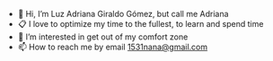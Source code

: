 - 👋 Hi, I’m Luz Adriana Giraldo Gómez, but call me Adriana
- 📋 I love to optimize my time to the fullest, to learn and spend time
- 👀 I’m interested in get out of my comfort zone
- 📫 How to reach me  by email 1531nana@gmail.com 



<!---
1531nana/1531nana is a ✨ special ✨ repository because its `README.md` (this file) appears on your GitHub profile.
You can click the Preview link to take a look at your changes.
--->
